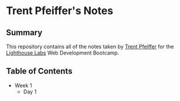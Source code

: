 # Trent Pfeiffer's Notes
## Summary

This repository contains all of the notes taken by [Trent Pfeiffer](https://github.com/TrentPf) for the [Lighthouse Labs](https://www.lighthouselabs.ca) Web Development Bootcamp.

## Table of Contents

* Week 1
  * Day 1